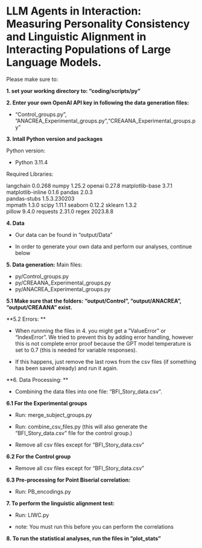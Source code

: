 # LLM Agents in Interaction: Measuring Personality Consistency and Linguistic Alignment in Interacting Populations of Large Language Models.

Please make sure to:

**1. set your working directory to: “coding/scripts/py”**

**2. Enter your own OpenAI API key in following the data generation files:**

- “Control_groups.py”, “ANACREA_Experimental_groups.py”,“CREAANA_Experimental_groups.py”

**3. Intall Python version and packages**

Python version:

- Python 3.11.4

Required Libraries:

langchain                 0.0.268
numpy                     1.25.2
openai                    0.27.8 
matplotlib-base           3.7.1             
matplotlib-inline         0.1.6
pandas                    2.0.3           
pandas-stubs              1.5.3.230203    
mpmath                    1.3.0
scipy                     1.11.1
seaborn                   0.12.2
sklearn				     1.3.2           
pillow                    9.4.0
requests                  2.31.0
regex                     2023.8.8

**4. Data**

- Our data can be found in “output/Data”

- In order to generate your own data and perform our analyses, continue below

**5. Data generation:**
Main files:
- py/Control_groups.py
- py/CREAANA_Experimental_groups.py
- py/ANACREA_Experimental_groups.py

**5.1 Make sure that the folders: “output/Control”, “output/ANACREA”, “output/CREAANA” exist.**


**5.2 Errors: **

- When runnning the files in 4. you might get a ”ValueError” or “IndexError”. We tried to prevent this by adding error handling, however this is not complete error proof because the GPT model temperature is set to 0.7 (this is needed for variable responses). 

- If this happens, just remove the last rows from the csv files (if something has been saved already) and run it again.


**6. Data Processing: **

- Combining the data files into one file: “BFI_Story_data.csv”.

**6.1 For the Experimental groups**
- Run: merge_subject_groups.py
- Run: combine_csv_files.py  (this will also generate the “BFI_Story_data.csv” file for the control group.)

- Remove all csv files except for “BFI_Story_data.csv”

**6.2 For the Control group**
- Remove all csv files except for “BFI_Story_data.csv”


**6.3 Pre-processing for Point Biserial correlation:**
- Run: PB_encodings.py

**7. To perform the linguistic alignment test:**
- Run: LIWC.py

- note: You must run this before you can perform the correlations

**8. To run the statistical analyses, run the files in ”plot_stats”**


